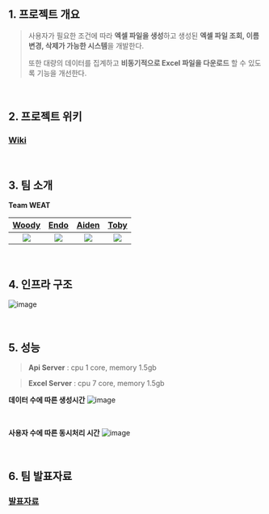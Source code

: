 ## 1. 프로젝트 개요

> 사용자가 필요한 조건에 따라 **엑셀 파일을 생성**하고 생성된 **엑셀 파일 조회, 이름 변경, 삭제가 가능한 시스템**을 개발한다.
> 
> 또한 대량의 데이터를 집계하고 **비동기적으로 Excel 파일을 다운로드** 할 수 있도록 기능을 개선한다.

<br>

## 2. 프로젝트 위키

### [Wiki](https://github.com/G-GCELL/.github/wiki)

<br>


## 3. 팀 소개

**Team WEAT**

|                          [Woody](https://github.com/muyongKim)                         |                          [Endo](https://github.com/AnTaeWook)                           |                          [Aiden](https://github.com/tommysgit)                           |                          [Toby](https://github.com/TaeYeongKwak)                           |
| :-------------------------------------------------------: | :-------------------------------------------------------: | :-------------------------------------------------------: | :-------------------------------------------------------: |
| ![](https://github.com/muyongKim.png) | ![](https://github.com/AnTaeWook.png) | ![](https://github.com/tommysgit.png) | ![](https://github.com/TaeYeongKwak.png) |

<br>

## 4. 인프라 구조

![image](https://user-images.githubusercontent.com/84563221/228426804-2269d4b2-9e82-446d-ad91-4064f19a84f8.png)

<br>

## 5. 성능

> **Api Server** : cpu 1 core, memory 1.5gb

> **Excel Server** : cpu 7 core, memory 1.5gb

**데이터 수에 따른 생성시간**
![image](https://user-images.githubusercontent.com/84563221/228427691-a4c4102c-0012-4aed-9dcf-0dc800849518.png)

<br>

**사용자 수에 따른 동시처리 시간**
![image](https://user-images.githubusercontent.com/84563221/228427798-f77b0b3a-ecfd-4f2b-b7c3-1c96a80a791a.png)

<br>

## 6. 팀 발표자료

### [발표자료](https://docs.google.com/presentation/d/1RNvcWxrBe9mEFnWo938UIrlWmckKsxdR9PflNaSEifE/edit?usp=sharing)
